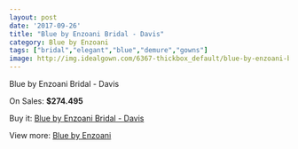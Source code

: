 ```yaml
---
layout: post
date: '2017-09-26'
title: "Blue by Enzoani Bridal - Davis"
category: Blue by Enzoani
tags: ["bridal","elegant","blue","demure","gowns"]
image: http://img.idealgown.com/6367-thickbox_default/blue-by-enzoani-bridal-davis.jpg
---
```

Blue by Enzoani Bridal - Davis

On Sales: **$274.495**
<a href="https://www.idealgown.com/en/blue-by-enzoani/2792-blue-by-enzoani-bridal-davis.html"><amp-img layout="responsive" width="600" height="600" src="//img.idealgown.com/6367-thickbox_default/blue-by-enzoani-bridal-davis.jpg" alt="Blue by Enzoani Bridal - Davis 0" /></a>
<a href="https://www.idealgown.com/en/blue-by-enzoani/2792-blue-by-enzoani-bridal-davis.html"><amp-img layout="responsive" width="600" height="600" src="//img.idealgown.com/6368-thickbox_default/blue-by-enzoani-bridal-davis.jpg" alt="Blue by Enzoani Bridal - Davis 1" /></a>

Buy it: [Blue by Enzoani Bridal - Davis](https://www.idealgown.com/en/blue-by-enzoani/2792-blue-by-enzoani-bridal-davis.html "Blue by Enzoani Bridal - Davis")

View more: [Blue by Enzoani](https://www.idealgown.com/en/33-blue-by-enzoani "Blue by Enzoani")